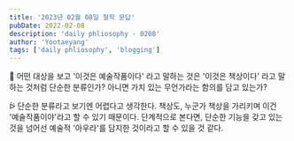 ```yaml
---
title: '2023년 02월 08일 철학 문답'
pubDate: 2022-02-08
description: 'daily phliosophy - 0208'
author: 'Yootaeyang'
tags: ['daily phliosophy', 'blogging']
---
```


🤔 어떤 대상을 보고 '이것은 예술작품이다' 라고 말하는 것은 '이것은 책상이다' 라고 말하는 것처럼 단순한 분류인가? 아니면 가치 있는 무언가라는 함의를 담고 있는가?

ᐖ 단순한 분류라고 보기엔 어렵다고 생각한다. 책상도, 누군가 책상을 가리키며 이건 '예술작품이야'라고 할 수 있기 때문이다. 단계적으로 본다면, 단순한 기능을 갖고 있는 것을 넘어선 예술적 '아우라'를 담지한 것이라고 할 수 있을 것 같다.
